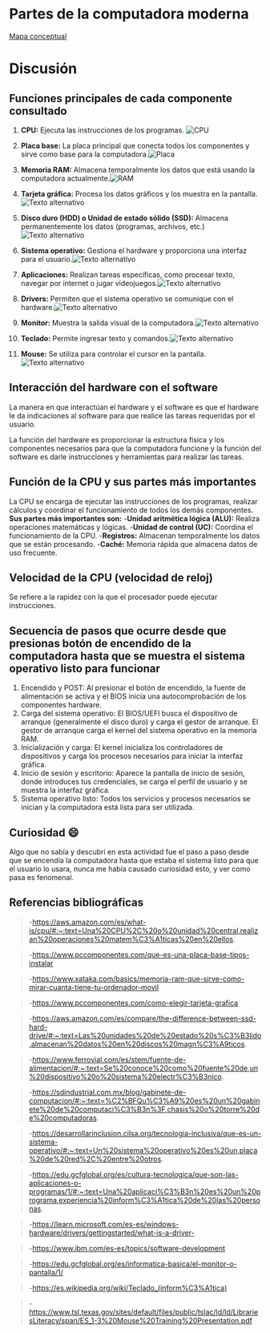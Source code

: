 # Partes de la computadora moderna 
[Mapa conceptual](https://www.canva.com/design/DAGL6vyzq4M/cO40Zn-snjw04hgy053-7A/view?utm_content=DAGL6vyzq4M&utm_campaign=designshare&utm_medium=link&utm_source=editor)

# Discusión

## Funciones principales de cada componente consultado
1. **CPU:** Ejecuta las instrucciones de los programas. ![CPU](https://hardzone.es/app/uploads-hardzone.es/2019/11/CPU.jpg)

2. **Placa base:** La placa principal que conecta todos los componentes y sirve como base para la computadora.![Placa](https://encrypted-tbn0.gstatic.com/images?q=tbn:ANd9GcTqEKudZ9WiCSHIMJBV-AI0TyTilqPg34u3Rw&s)


3. **Memoria RAM:** Almacena temporalmente los datos que está usando la computadora actualmente.![RAM](https://concepto.de/wp-content/uploads/2018/09/RAM1-e1537470550128.jpg)


4. **Tarjeta gráfica:** Procesa los datos gráficos y los muestra en la pantalla.![Texto alternativo](https://hiraoka.com.pe/media/wysiwyg/c_mo_funciona_una_tarjeta_gr_fica.jpg)


5. **Disco duro (HDD) o Unidad de estado sólido (SSD):** Almacena permanentemente los datos (programas, archivos, etc.)![Texto alternativo](https://www.xginnova.com/wp-content/uploads/2020/01/disco-duro-hdd-a-disco-duro-ssd.jpg)


6. **Sistema operativo:** Gestiona el hardware y proporciona una interfaz para el usuario.![Texto alternativo](https://ilastec.com/wp-content/uploads/2022/06/que-sistema-operativo-utilizar-empresa-windows-linux-mac.png)


7. **Aplicaciones:** Realizan tareas específicas, como procesar texto, navegar por internet o jugar videojuegos.![Texto alternativo](https://encrypted-tbn0.gstatic.com/images?q=tbn:ANd9GcSf6CAfc10c7kPmiGxWBgVxZDApC8zgNb2neQ&s)


8. **Drivers:** Permiten que el sistema operativo se comunique con el hardware.![Texto alternativo](https://vivantic.org/wp-content/uploads/actualizar-drivers-controladores-windows.png)


9. **Monitor:** Muestra la salida visual de la computadora.![Texto alternativo](https://www.lg.com/content/dam/channel/wcms/co/images/monitores/24mp400-b_awp_escb_co_c/Basic-450.jpg)

10. **Teclado:** Permite ingresar texto y comandos.![Texto alternativo](https://encrypted-tbn0.gstatic.com/images?q=tbn:ANd9GcTBV9gX7xntOoEX-Y1mxoPrQpaLoYBSNWzy1Q&s)

11. **Mouse:** Se utiliza para controlar el cursor en la pantalla.![Texto alternativo](https://encrypted-tbn0.gstatic.com/images?q=tbn:ANd9GcS-CaLZZcyVBLA4KquPKE96fauRoV01p5zw0A&s)

## Interacción del hardware con el software 
La manera en que interactúan el hardware y el software es que el hardware le da indicaciones al software para que realice las tareas requeridas por el usuario.

La función del hardware es proporcionar la estructura física y los componentes necesarios para que la computadora funcione y la función del software es darle instrucciones y herramientas para realizar las tareas.

## Función de la CPU y sus partes más importantes 
La CPU se encarga de ejecutar las instrucciones de los programas, realizar cálculos y coordinar el funcionamiento de todos los demás componentes.
**Sus partes más importantes son:**
-**Unidad aritmética lógica (ALU):** Realiza operaciones matemáticas y lógicas.
-**Unidad de control (UC):** Coordina el funcionamiento de la CPU.
-**Registros:** Almacenan temporalmente los datos que se están procesando.
-**Caché:** Memoria rápida que almacena datos de uso frecuente.

## Velocidad de la CPU (velocidad de reloj)
Se refiere a la rapidez con la que el procesador puede ejecutar instrucciones.

## Secuencia de pasos que ocurre desde que presionas botón de encendido de la computadora hasta que se muestra el sistema operativo listo para funcionar 
1. Encendido y POST: Al presionar el botón de encendido, la fuente de alimentación se activa y el BIOS inicia una autocomprobación de los componentes hardware.
2. Carga del sistema operativo: El BIOS/UEFI busca el dispositivo de arranque (generalmente el disco duro) y carga el gestor de arranque. El gestor de arranque carga el kernel del sistema operativo en la memoria RAM.
3. Inicialización y carga: El kernel inicializa los controladores de dispositivos y carga los procesos necesarios para iniciar la interfaz gráfica.
4. Inicio de sesión y escritorio: Aparece la pantalla de inicio de sesión, donde introduces tus credenciales, se carga el perfil de usuario y se muestra la interfaz gráfica.
5. Sistema operativo listo: Todos los servicios y procesos necesarios se inician y la computadora está lista para ser utilizada.

## Curiosidad :smile: 
Algo que no sabía y descubrí en esta actividad fue el paso a paso desde que se encendía la computadora hasta que estaba el sistema listo para que el usuario lo usara, nunca me había causado curiosidad esto, y ver como pasa es fenomenal.

## Referencias bibliográficas
>-https://aws.amazon.com/es/what-is/cpu/#:~:text=Una%20CPU%2C%20o%20unidad%20central,realizan%20operaciones%20matem%C3%A1ticas%20en%20ellos.

>-https://www.pccomponentes.com/que-es-una-placa-base-tipos-instalar

>-https://www.xataka.com/basics/memoria-ram-que-sirve-como-mirar-cuanta-tiene-tu-ordenador-movil

>-https://www.pccomponentes.com/como-elegir-tarjeta-grafica

>-https://aws.amazon.com/es/compare/the-difference-between-ssd-hard-drive/#:~:text=Las%20unidades%20de%20estado%20s%C3%B3lido,almacenan%20datos%20en%20discos%20magn%C3%A9ticos.

>-https://www.ferrovial.com/es/stem/fuente-de-alimentacion/#:~:text=Se%20conoce%20como%20fuente%20de,un%20dispositivo%20o%20sistema%20electr%C3%B3nico.

>-https://sdindustrial.com.mx/blog/gabinete-de-computacion/#:~:text=%C2%BFQu%C3%A9%20es%20un%20gabinete%20de%20computaci%C3%B3n%3F,chasis%20o%20torre%20de%20computadoras.

>-https://desarrollarinclusion.cilsa.org/tecnologia-inclusiva/que-es-un-sistema-operativo/#:~:text=Un%20sistema%20operativo%20es%20un,placa%20de%20red%2C%20entre%20otros.

>-https://edu.gcfglobal.org/es/cultura-tecnologica/que-son-las-aplicaciones-o-programas/1/#:~:text=Una%20aplicaci%C3%B3n%20es%20un%20programa,experiencia%20inform%C3%A1tica%20de%20las%20personas.

>-https://learn.microsoft.com/es-es/windows-hardware/drivers/gettingstarted/what-is-a-driver- 

>-https://www.ibm.com/es-es/topics/software-development

>-https://edu.gcfglobal.org/es/informatica-basica/el-monitor-o-pantalla/1/

>-https://es.wikipedia.org/wiki/Teclado_(inform%C3%A1tica)

>-https://www.tsl.texas.gov/sites/default/files/public/tslac/ld/ld/LibrariesLiteracy/span/ES_1-3%20Mouse%20Training%20Presentation.pdf
